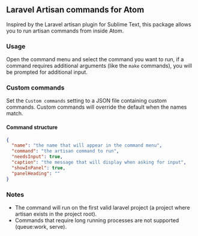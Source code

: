 ## Laravel Artisan commands for Atom

Inspired by the Laravel artisan plugin for Sublime Text, this package  allows you to run artisan commands from inside Atom.

### Usage

Open the command menu and select the command you want to run, if a command requires additional arguments (like the `make` commands), you will be prompted for additional input.

### Custom commands

Set the `Custom commands` setting to a JSON file containing custom commands. Custom commands will override the default when the names match.

#### Command structure
```json
{
  "name": "the name that will appear in the command menu",
  "command": "the artisan command to run",
  "needsInput": true,
  "caption": "the message that will display when asking for input",
  "showInPanel": true,
  "panelHeading": ""
}
```

### Notes

- The command will run on the first valid laravel project (a project where artisan exists in the project root).
- Commands that require long running processes are not supported (queue:work, serve).
